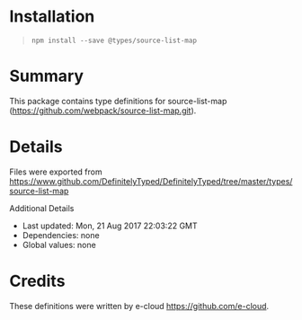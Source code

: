 # Installation

> `npm install --save @types/source-list-map`

# Summary

This package contains type definitions for source-list-map (https://github.com/webpack/source-list-map.git).

# Details

Files were exported from https://www.github.com/DefinitelyTyped/DefinitelyTyped/tree/master/types/source-list-map

Additional Details

* Last updated: Mon, 21 Aug 2017 22:03:22 GMT
* Dependencies: none
* Global values: none

# Credits

These definitions were written by e-cloud <https://github.com/e-cloud>.
